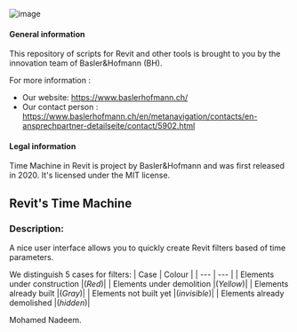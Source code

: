 ![image](https://user-images.githubusercontent.com/73463175/99242511-9c752a00-27ff-11eb-9922-17c59d57693d.png)

#### General information
This repository of scripts for Revit and other tools is brought to you by the innovation team of Basler&Hofmann (BH).

For more information :
- Our website: https://www.baslerhofmann.ch/
- Our contact person : https://www.baslerhofmann.ch/en/metanavigation/contacts/en-ansprechpartner-detailseite/contact/5902.html

#### Legal information
Time Machine in Revit is project by Basler&Hofmann and was first released in 2020. It's licensed under the MIT license.



## Revit's Time Machine

### Description:
A nice user interface allows you to quickly create Revit filters based of time parameters.

We distinguish 5 cases for filters:
| Case | Colour |
| --- | --- |
| Elements under construction |(_Red_)|
| Elements under demolition |(_Yellow_)| 
| Elements already built |(_Gray_)| 
| Elements not built yet |(_invisible_)|
| Elements already demolished |(_hidden_)| 



Mohamed Nadeem.
